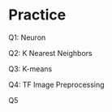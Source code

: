 # Practice  
Q1: Neuron                                             
                    
Q2: K Nearest Neighbors        
                             
Q3: K-means                                
                   
Q4: TF Image Preprocessing                         
         
Q5          
